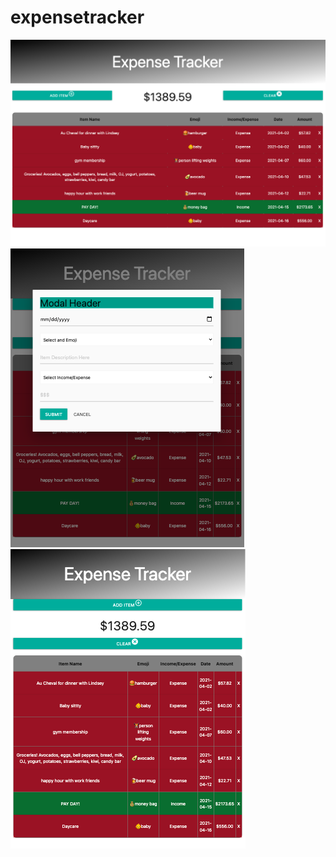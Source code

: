 # expensetracker

<img src="assets/images/expenseTrackerLargeScreen.png"/>

<img src="assets/images/expenseTrackerModal.png"/>

<img src="assets/images/expenseTrackerSmallScreen.png"/>
